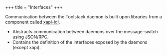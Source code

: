 +++
title = "Interfaces"
+++

Communication between the Toolstack daemon is built upon libraries from a
component called
[xapi-idl](https://github.com/xapi-project/xen-api/tree/master/ocaml/xapi-idl).

- Abstracts communication between daemons over the message-switch using JSON/RPC.
- Contains the definition of the interfaces exposed by the daemons (except xapi).
